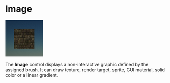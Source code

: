 # Image

![Image](media/image.png)

The **Image** control displays a non-interactive graphic defined by the assigned brush. It can draw texture, render target, sprite, GUI material, solid color or a linear gradient.
